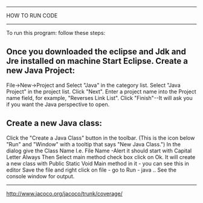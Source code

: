 
_____________________________________________________
HOW TO RUN CODE
_____________________________________________________
To run this program: follow these steps:

Once you downloaded the eclipse and Jdk and Jre installed on machine
Start Eclipse.
  Create a new Java Project:
  -------------------------
  File->New->Project and Select "Java" in the category list.
  Select "Java Project" in the project list. Click "Next".
  Enter a project name into the Project name field, for example, "Reverses Link List".
  Click "Finish"--It will ask you if you want the Java perspective to open. 
	
Create a new Java class:
-----------------------
  Click the "Create a Java Class" button in the toolbar. (This is the icon below "Run" and "Window" with a tooltip that says "New Java Class.")
  In the dialog give the Class Name I.e. File Name -Alert it should start with Capital Letter Always
  Then Select main method check box click on Ok.
It will create a new class with Public Static Void Main method in it - you can see this in editor Save the file and right click on file - go to Run - java .. See the console window for output. 




_____________________________________________________________________________

http://www.jacoco.org/jacoco/trunk/coverage/ 
